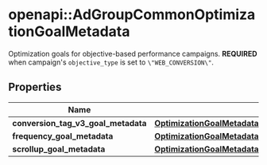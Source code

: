# openapi::AdGroupCommonOptimizationGoalMetadata

Optimization goals for objective-based performance campaigns. **REQUIRED** when campaign's `objective_type` is set to `\"WEB_CONVERSION\"`.

## Properties
Name | Type | Description | Notes
------------ | ------------- | ------------- | -------------
**conversion_tag_v3_goal_metadata** | [**OptimizationGoalMetadataConversionTagV3GoalMetadata**](OptimizationGoalMetadata_conversion_tag_v3_goal_metadata.md) |  | [optional] 
**frequency_goal_metadata** | [**OptimizationGoalMetadataFrequencyGoalMetadata**](OptimizationGoalMetadata_frequency_goal_metadata.md) |  | [optional] 
**scrollup_goal_metadata** | [**OptimizationGoalMetadataScrollupGoalMetadata**](OptimizationGoalMetadata_scrollup_goal_metadata.md) |  | [optional] 


